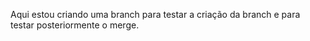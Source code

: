 Aqui estou criando uma branch para testar a criação da branch e para testar posteriormente o merge.
